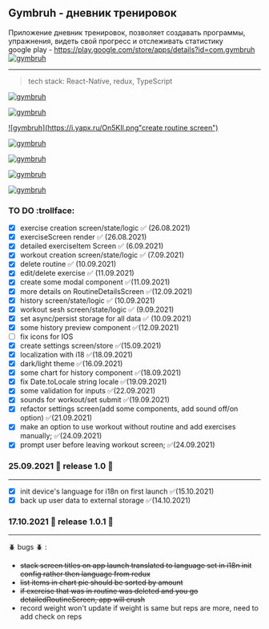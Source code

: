 ## Gymbruh - дневник тренировок

Приложение дневник тренировок, позволяет создавать программы, упражнения, видеть свой прогресс и отслеживать статистику\
google play - https://play.google.com/store/apps/details?id=com.gymbruh
\
[![gymbruh](https://i.yapx.ru/OVV0wm.jpg "google play")](https://i.yapx.ru/OVV0wm.jpg)
***

>tech stack:
React-Native, redux, TypeScript

[![gymbruh](https://i.yapx.ru/On5KLl.png "home screen")](https://i.yapx.ru/On5KLl.png)

[![gymbruh](https://i.yapx.ru/On5KWl.png "settings screen")](https://i.yapx.ru/On5KWl.png)

[![gymbruh](https://i.yapx.ru/On5KIl.png"create routine screen")](https://i.yapx.ru/On5KIl.png)

[![gymbruh](https://i.yapx.ru/On5KJl.png "workout screen")](https://i.yapx.ru/On5KJl.png)

[![gymbruh](https://i.yapx.ru/On5KMl.png "history screen")](https://i.yapx.ru/On5KMl.png)


[![gymbruh](https://i.yapx.ru/On5KOl.png "exercise detailed screen")](https://i.yapx.ru/On5KOl.png)

[![gymbruh](https://i.yapx.ru/On5KTl.png "routine detailed screen")](https://i.yapx.ru/On5KTl.png)


### TO DO :trollface:

- [x] exercise creation screen/state/logic ✅ (26.08.2021)
- [x] exerciseScreen render ✅ (26.08.2021)
- [x] detailed exerciseItem Screen ✅ (6.09.2021)
- [x] workout  creation screen/state/logic ✅ (7.09.2021)
- [x] delete routine ✅ (10.09.2021)
- [x] edit/delete exercise  ✅ (11.09.2021)
- [x] create some modal component  ✅(11.09.2021)
- [x] more details on RoutineDetailsScreen ✅(12.09.2021)
- [x] history screen/state/logic ✅ (10.09.2021)
- [x] workout sesh screen/state/logic ✅ (9.09.2021)
- [x] set async/persist  storage for all data ✅ (10.09.2021)
- [x] some history preview component ✅(12.09.2021)
- [ ] fix icons for IOS
- [x] create settings screen/store   ✅(15.09.2021)
- [x] localization with i18   ✅(18.09.2021)
- [x] dark/light theme  ✅(16.09.2021)
- [x] some chart for history component   ✅(18.09.2021)
- [x] fix Date.toLocale string locale  ✅(19.09.2021)
- [x] some validation for inputs  ✅(22.09.2021)
- [x] sounds for workout/set submit ✅(19.09.2021)
- [x] refactor settings screen(add some components, add sound off/on option) ✅(21.09.2021)
- [x] make an option to use workout without routine and add exercises manually;  ✅(24.09.2021)
- [x] prompt user before leaving workout screen; ✅(24.09.2021)

 ### 25.09.2021 🐄 release 1.0 🐄
___

- [x] init device's language for i18n on first launch ✅(15.10.2021)
- [x] back up user data to external storage ✅(14.10.2021)

 ### 17.10.2021 🐄 release 1.0.1 🐄
___

:beetle: bugs :beetle: :
- ~~stack screen titles on app launch translated to language  set in i18n init config rather then language from redux~~
- ~~list items in chart pie should be sorted by amount~~
- ~~if exercise that was in routine was deleted and you go detailedRoutineScreen, app will crush~~
- record weight won't update if weight is same but reps are more, need to add check on reps